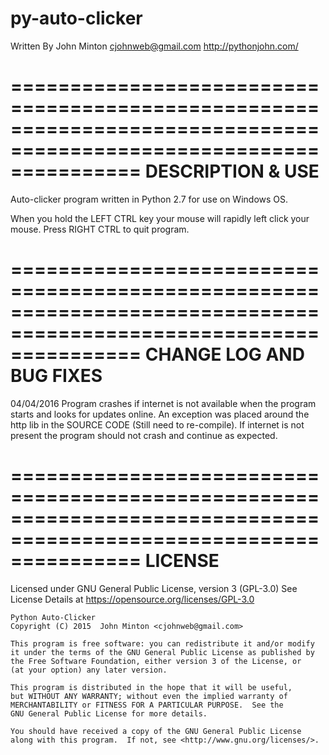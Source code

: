 # py-auto-clicker

Written By John Minton <cjohnweb@gmail.com>
http://pythonjohn.com/

===================================================================================================================
DESCRIPTION & USE
===================================================================================================================


Auto-clicker program written in Python 2.7 for use on Windows OS.

When you hold the LEFT CTRL key your mouse will rapidly left click your mouse. Press RIGHT CTRL to quit program.


===================================================================================================================
CHANGE LOG AND BUG FIXES
===================================================================================================================

04/04/2016 Program crashes if internet is not available when the program starts and looks for updates online. An 
	exception was placed around the http lib in the SOURCE CODE (Still need to re-compile). If internet is not
	present the program should not crash and continue as expected.



===================================================================================================================
LICENSE
===================================================================================================================  
Licensed under GNU General Public License, version 3 (GPL-3.0)
See License Details at https://opensource.org/licenses/GPL-3.0

    Python Auto-Clicker
    Copyright (C) 2015  John Minton <cjohnweb@gmail.com>

    This program is free software: you can redistribute it and/or modify
    it under the terms of the GNU General Public License as published by
    the Free Software Foundation, either version 3 of the License, or
    (at your option) any later version.

    This program is distributed in the hope that it will be useful,
    but WITHOUT ANY WARRANTY; without even the implied warranty of
    MERCHANTABILITY or FITNESS FOR A PARTICULAR PURPOSE.  See the
    GNU General Public License for more details.

    You should have received a copy of the GNU General Public License
    along with this program.  If not, see <http://www.gnu.org/licenses/>.
